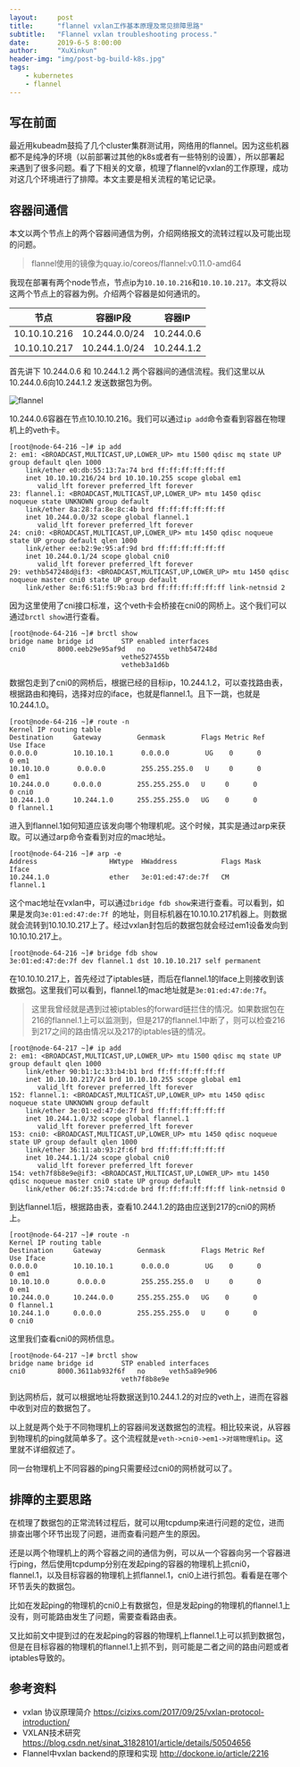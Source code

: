 ```yaml
---
layout:     post
title:      "flannel vxlan工作基本原理及常见排障思路"
subtitle:   "Flannel vxlan troubleshooting process."
date:       2019-6-5 8:00:00
author:     "XuXinkun"
header-img: "img/post-bg-build-k8s.jpg"
tags:
    - kubernetes
    - flannel
---
```


## 写在前面

最近用kubeadm鼓捣了几个cluster集群测试用，网络用的flannel。因为这些机器都不是纯净的环境（以前部署过其他的k8s或者有一些特别的设置），所以部署起来遇到了很多问题。看了下相关的文章，梳理了flannel的vxlan的工作原理，成功对这几个环境进行了排障。本文主要是相关流程的笔记记录。

## 容器间通信

本文以两个节点上的两个容器间通信为例，介绍网络报文的流转过程以及可能出现的问题。

> flannel使用的镜像为quay.io/coreos/flannel:v0.11.0-amd64

我现在部署有两个node节点，节点ip为`10.10.10.216`和`10.10.10.217`。本文将以这两个节点上的容器为例。介绍两个容器是如何通讯的。

| 节点 | 容器IP段 | 容器IP |
| ---- | -------- | ------ |
| 10.10.10.216 | 10.244.0.0/24 | 10.244.0.6 |
| 10.10.10.217 | 10.244.1.0/24 | 10.244.1.2 |

首先讲下 10.244.0.6 和 10.244.1.2 两个容器间的通信流程。我们这里以从10.244.0.6向10.244.1.2 发送数据包为例。

![flannel](https://xuxinkun.github.io/img/flannel/flannel.png)

10.244.0.6容器在节点10.10.10.216。我们可以通过`ip add`命令查看到容器在物理机上的veth卡。

```
[root@node-64-216 ~]# ip add
2: em1: <BROADCAST,MULTICAST,UP,LOWER_UP> mtu 1500 qdisc mq state UP group default qlen 1000
    link/ether e0:db:55:13:7a:74 brd ff:ff:ff:ff:ff:ff
    inet 10.10.10.216/24 brd 10.10.10.255 scope global em1
       valid_lft forever preferred_lft forever
23: flannel.1: <BROADCAST,MULTICAST,UP,LOWER_UP> mtu 1450 qdisc noqueue state UNKNOWN group default 
    link/ether 8a:28:fa:8e:8c:4b brd ff:ff:ff:ff:ff:ff
    inet 10.244.0.0/32 scope global flannel.1
       valid_lft forever preferred_lft forever
24: cni0: <BROADCAST,MULTICAST,UP,LOWER_UP> mtu 1450 qdisc noqueue state UP group default qlen 1000
    link/ether ee:b2:9e:95:af:9d brd ff:ff:ff:ff:ff:ff
    inet 10.244.0.1/24 scope global cni0
       valid_lft forever preferred_lft forever
29: vethb547248d@if3: <BROADCAST,MULTICAST,UP,LOWER_UP> mtu 1450 qdisc noqueue master cni0 state UP group default 
    link/ether 8e:f6:51:f5:9b:a3 brd ff:ff:ff:ff:ff:ff link-netnsid 2
```

因为这里使用了cni接口标准，这个veth卡会桥接在cni0的网桥上。这个我们可以通过`brctl show`进行查看。

```
[root@node-64-216 ~]# brctl show
bridge name	bridge id		STP enabled	interfaces
cni0		8000.eeb29e95af9d	no		vethb547248d
							vethe527455b
							vetheb3a1d6b
```

数据包走到了cni0的网桥后，根据已经的目标ip，10.244.1.2，可以查找路由表，根据路由和掩码，选择对应的iface，也就是flannel.1。且下一跳，也就是10.244.1.0。

```
[root@node-64-216 ~]# route -n
Kernel IP routing table
Destination     Gateway         Genmask         Flags Metric Ref    Use Iface
0.0.0.0         10.10.10.1       0.0.0.0         UG    0      0        0 em1
10.10.10.0       0.0.0.0         255.255.255.0   U     0      0        0 em1
10.244.0.0      0.0.0.0         255.255.255.0   U     0      0        0 cni0
10.244.1.0      10.244.1.0      255.255.255.0   UG    0      0        0 flannel.1
```

进入到flannel.1如何知道应该发向哪个物理机呢。这个时候，其实是通过arp来获取。可以通过arp命令查看到对应的mac地址。

```
[root@node-64-216 ~]# arp -e
Address                  HWtype  HWaddress           Flags Mask            Iface
10.244.1.0               ether   3e:01:ed:47:de:7f   CM                    flannel.1
```

这个mac地址在vxlan中，可以通过`bridge fdb show`来进行查看。可以看到，如果是发向`3e:01:ed:47:de:7f `的地址，则目标机器在10.10.10.217机器上。则数据就会流转到10.10.10.217上了。经过vxlan封包后的数据包就会经过em1设备发向到10.10.10.217上。

```
[root@node-64-216 ~]# bridge fdb show
3e:01:ed:47:de:7f dev flannel.1 dst 10.10.10.217 self permanent
```

在10.10.10.217上，首先经过了iptables链，而后在flannel.1的Iface上则接收到该数据包。这里我们可以看到，flannel.1的mac地址就是`3e:01:ed:47:de:7f`。

>这里我曾经就是遇到过被iptables的forward链拦住的情况。如果数据包在216的flannel.1上可以监测到，但是217的flannel.1中断了，则可以检查216到217之间的路由情况以及217的iptables链的情况。

```
[root@node-64-217 ~]# ip add
2: em1: <BROADCAST,MULTICAST,UP,LOWER_UP> mtu 1500 qdisc mq state UP group default qlen 1000
    link/ether 90:b1:1c:33:b4:b1 brd ff:ff:ff:ff:ff:ff
    inet 10.10.10.217/24 brd 10.10.10.255 scope global em1
       valid_lft forever preferred_lft forever
152: flannel.1: <BROADCAST,MULTICAST,UP,LOWER_UP> mtu 1450 qdisc noqueue state UNKNOWN group default 
    link/ether 3e:01:ed:47:de:7f brd ff:ff:ff:ff:ff:ff
    inet 10.244.1.0/32 scope global flannel.1
       valid_lft forever preferred_lft forever
153: cni0: <BROADCAST,MULTICAST,UP,LOWER_UP> mtu 1450 qdisc noqueue state UP group default qlen 1000
    link/ether 36:11:ab:93:2f:6f brd ff:ff:ff:ff:ff:ff
    inet 10.244.1.1/24 scope global cni0
       valid_lft forever preferred_lft forever
154: veth7f8b8e9e@if3: <BROADCAST,MULTICAST,UP,LOWER_UP> mtu 1450 qdisc noqueue master cni0 state UP group default 
    link/ether 06:2f:35:74:cd:de brd ff:ff:ff:ff:ff:ff link-netnsid 0
```

到达flannel.1后，根据路由表，查看10.244.1.2的路由应送到217的cni0的网桥上。

```
[root@node-64-217 ~]# route -n
Kernel IP routing table
Destination     Gateway         Genmask         Flags Metric Ref    Use Iface
0.0.0.0         10.10.10.1       0.0.0.0         UG    0      0        0 em1
10.10.10.0       0.0.0.0         255.255.255.0   U     0      0        0 em1
10.244.0.0      10.244.0.0      255.255.255.0   UG    0      0        0 flannel.1
10.244.1.0      0.0.0.0         255.255.255.0   U     0      0        0 cni0
```

这里我们查看cni0的网桥信息。

```
[root@node-64-217 ~]# brctl show 
bridge name	bridge id		STP enabled	interfaces
cni0		8000.3611ab932f6f	no		veth5a89e906
							veth7f8b8e9e
```

到达网桥后，就可以根据地址将数据送到10.244.1.2的对应的veth上，进而在容器中收到对应的数据包了。

以上就是两个处于不同物理机上的容器间发送数据包的流程。相比较来说，从容器到物理机的ping就简单多了。这个流程就是`veth->cni0->em1->对端物理机ip`。这里就不详细叙述了。

同一台物理机上不同容器的ping只需要经过cni0的网桥就可以了。

## 排障的主要思路

在梳理了数据包的正常流转过程后，就可以用tcpdump来进行问题的定位，进而排查出哪个环节出现了问题，进而查看问题产生的原因。

还是以两个物理机上的两个容器之间的通信为例，可以从一个容器向另一个容器进行ping，然后使用tcpdump分别在发起ping的容器的物理机上抓cni0，flannel.1，以及目标容器的物理机上抓flannel.1，cni0上进行抓包。看看是在哪个环节丢失的数据包。

比如在发起ping的物理机的cni0上有数据包，但是发起ping的物理机的flannel.1上没有，则可能路由发生了问题，需要查看路由表。

又比如前文中提到过的在发起ping的容器的物理机上flannel.1上可以抓到数据包，但是在目标容器的物理机的flannel.1上抓不到，则可能是二者之间的路由问题或者iptables导致的。


## 参考资料

- vxlan 协议原理简介 https://cizixs.com/2017/09/25/vxlan-protocol-introduction/
- VXLAN技术研究 https://blog.csdn.net/sinat_31828101/article/details/50504656
- Flannel中vxlan backend的原理和实现 http://dockone.io/article/2216